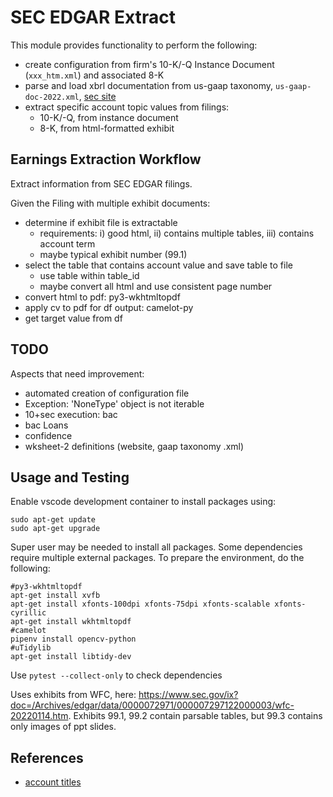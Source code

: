 # SEC EDGAR Extract

This module provides functionality to perform the following:

* create configuration from firm's 10-K/-Q Instance Document (`xxx_htm.xml`) and associated 8-K
* parse and load xbrl documentation from us-gaap taxonomy, `us-gaap-doc-2022.xml`, [sec site](https://www.sec.gov/info/edgar/edgartaxonomies.shtml)
* extract specific account topic values from filings:
  - 10-K/-Q, from instance document
  - 8-K, from html-formatted exhibit


## Earnings Extraction Workflow

Extract information from SEC EDGAR filings.

Given the Filing with multiple exhibit documents:

* determine if exhibit file is extractable
  - requirements: i) good html, ii) contains multiple tables, iii) contains account term
  - maybe typical exhibit number (99.1)
* select the table that contains account value and save table to file
  - use table within table_id
  - maybe convert all html and use consistent page number
* convert html to pdf: py3-wkhtmltopdf
* apply cv to pdf for df output: camelot-py
* get target value from df


## TODO

Aspects that need improvement:

* automated creation of configuration file
* Exception: 'NoneType' object is not iterable
* 10+sec execution: bac
* bac Loans
* confidence
* wksheet-2 definitions (website, gaap taxonomy .xml)


## Usage and Testing

Enable vscode development container to install packages using:

```
sudo apt-get update
sudo apt-get upgrade
```

Super user may be needed to install all packages.  Some dependencies require multiple external packages.  To prepare the environment, do the following:

```
#py3-wkhtmltopdf
apt-get install xvfb
apt-get install xfonts-100dpi xfonts-75dpi xfonts-scalable xfonts-cyrillic
apt-get install wkhtmltopdf
#camelot
pipenv install opencv-python
#uTidylib
apt-get install libtidy-dev
```

Use `pytest --collect-only` to check dependencies

Uses exhibits from WFC, here: https://www.sec.gov/ix?doc=/Archives/edgar/data/0000072971/000007297122000003/wfc-20220114.htm.  Exhibits 99.1, 99.2 contain parsable tables, but 99.3 contains only images of ppt slides.




## References

* [account titles](https://www.nasdaq.com/articles/list-account-titles-accounting-2015-09-17)